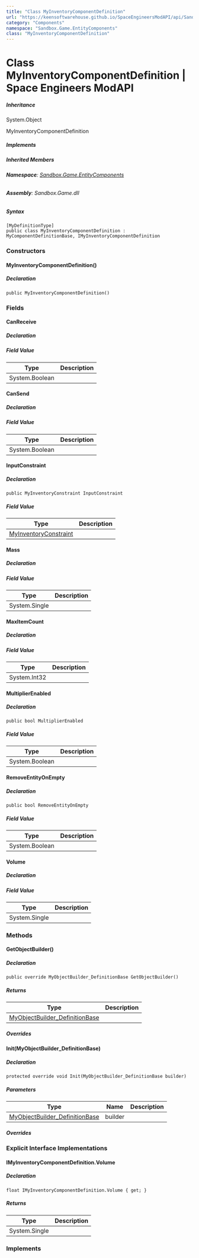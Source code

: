 ```yaml
---
title: "Class MyInventoryComponentDefinition"
url: "https://keensoftwarehouse.github.io/SpaceEngineersModAPI/api/Sandbox.Game.EntityComponents.MyInventoryComponentDefinition.html"
category: "Components"
namespace: "Sandbox.Game.EntityComponents"
class: "MyInventoryComponentDefinition"
---
```


# Class MyInventoryComponentDefinition | Space Engineers ModAPI

##### Inheritance

System.Object

MyInventoryComponentDefinition

##### Implements

##### Inherited Members

###### **Namespace**: [Sandbox.Game.EntityComponents](https://keensoftwarehouse.github.io/SpaceEngineersModAPI/api/Sandbox.Game.EntityComponents.html)

###### **Assembly**: Sandbox.Game.dll

##### Syntax

```
[MyDefinitionType]
public class MyInventoryComponentDefinition : MyComponentDefinitionBase, IMyInventoryComponentDefinition
```

### Constructors

#### MyInventoryComponentDefinition()

##### Declaration

```
public MyInventoryComponentDefinition()
```

### Fields

#### CanReceive

##### Declaration

##### Field Value

| Type | Description |
| --- | --- |
| System.Boolean |     |

#### CanSend

##### Declaration

##### Field Value

| Type | Description |
| --- | --- |
| System.Boolean |     |

#### InputConstraint

##### Declaration

```
public MyInventoryConstraint InputConstraint
```

##### Field Value

| Type | Description |
| --- | --- |
| [MyInventoryConstraint](https://keensoftwarehouse.github.io/SpaceEngineersModAPI/api/Sandbox.Game.MyInventoryConstraint.html) |     |

#### Mass

##### Declaration

##### Field Value

| Type | Description |
| --- | --- |
| System.Single |     |

#### MaxItemCount

##### Declaration

##### Field Value

| Type | Description |
| --- | --- |
| System.Int32 |     |

#### MultiplierEnabled

##### Declaration

```
public bool MultiplierEnabled
```

##### Field Value

| Type | Description |
| --- | --- |
| System.Boolean |     |

#### RemoveEntityOnEmpty

##### Declaration

```
public bool RemoveEntityOnEmpty
```

##### Field Value

| Type | Description |
| --- | --- |
| System.Boolean |     |

#### Volume

##### Declaration

##### Field Value

| Type | Description |
| --- | --- |
| System.Single |     |

### Methods

#### GetObjectBuilder()

##### Declaration

```
public override MyObjectBuilder_DefinitionBase GetObjectBuilder()
```

##### Returns

| Type | Description |
| --- | --- |
| [MyObjectBuilder\_DefinitionBase](https://keensoftwarehouse.github.io/SpaceEngineersModAPI/api/VRage.Game.MyObjectBuilder_DefinitionBase.html) |     |

##### Overrides

#### Init(MyObjectBuilder\_DefinitionBase)

##### Declaration

```
protected override void Init(MyObjectBuilder_DefinitionBase builder)
```

##### Parameters

| Type | Name | Description |
| --- | --- | --- |
| [MyObjectBuilder\_DefinitionBase](https://keensoftwarehouse.github.io/SpaceEngineersModAPI/api/VRage.Game.MyObjectBuilder_DefinitionBase.html) | builder |     |

##### Overrides

### Explicit Interface Implementations

#### IMyInventoryComponentDefinition.Volume

##### Declaration

```
float IMyInventoryComponentDefinition.Volume { get; }
```

##### Returns

| Type | Description |
| --- | --- |
| System.Single |     |

### Implements